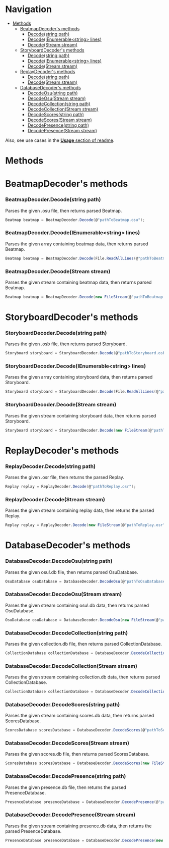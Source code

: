 # Navigation
- [Methods](#methods)
    - [BeatmapDecoder's methods](#beatmapdecoders-methods)
        - [Decode(string path)](#beatmapdecoderdecodestring-path)
        - [Decode(IEnumerable\<string\> lines)](#beatmapdecoderdecodeienumerablestring-lines)
        - [Decode(Stream stream)](#beatmapdecoderdecodestream-stream)
    - [StoryboardDecoder's methods](#storyboarddecoders-methods)
        - [Decode(string path)](#storyboarddecoderdecodestring-path)
        - [Decode(IEnumerable\<string\> lines)](#storyboarddecoderdecodeienumerablestring-lines)
        - [Decode(Stream stream)](#storyboarddecoderdecodestream-stream)
    - [ReplayDecoder's methods](#replaydecoders-methods)
        - [Decode(string path)](#replaydecoderdecodestring-path)
        - [Decode(Stream stream)](#replaydecoderdecodestream-stream)
    - [DatabaseDecoder's methods](#databasedecoders-methods)
        - [DecodeOsu(string path)](#databasedecoderdecodeosustring-path)
        - [DecodeOsu(Stream stream)](#databasedecoderdecodeosustream-stream)
        - [DecodeCollection(string path)](#databasedecoderdecodecollectionstring-path)
        - [DecodeCollection(Stream stream)](#databasedecoderdecodecollectionstream-stream)
        - [DecodeScores(string path)](#databasedecoderdecodescoresstring-path)
        - [DecodeScores(Stream stream)](#databasedecoderdecodescoresstream-stream)
        - [DecodePresence(string path)](#databasedecoderdecodepresencestring-path)
        - [DecodePresence(Stream stream)](#databasedecoderdecodepresencestream-stream)
    
Also, see use cases in the [**Usage** section of readme](../README.md#usage).
        
# Methods
# BeatmapDecoder's methods
### BeatmapDecoder.Decode(string path)
Parses the given .osu file, then returns parsed Beatmap.
```cs
Beatmap beatmap = BeatmapDecoder.Decode(@"pathToBeatmap.osu");
```

### BeatmapDecoder.Decode(IEnumerable\<string\> lines)
Parses the given array containing beatmap data, then returns parsed Beatmap.
```cs
Beatmap beatmap = BeatmapDecoder.Decode(File.ReadAllLines(@"pathToBeatmap.osu"));
```

### BeatmapDecoder.Decode(Stream stream)
Parses the given stream containing beatmap data, then returns parsed Beatmap.
```cs
Beatmap beatmap = BeatmapDecoder.Decode(new FileStream(@"pathToBeatmap.osu", FileMode.Open, FileAccess.Read));
```

# StoryboardDecoder's methods
### StoryboardDecoder.Decode(string path)
Parses the given .osb file, then returns parsed Storyboard.
```cs
Storyboard storyboard = StoryboardDecoder.Decode(@"pathToStoryboard.osb");
```

### StoryboardDecoder.Decode(IEnumerable\<string\> lines)
Parses the given array containing storyboard data, then returns parsed Storyboard.
```cs
Storyboard storyboard = StoryboardDecoder.Decode(File.ReadAllLines(@"pathToStoryboard.osb"));
```

### StoryboardDecoder.Decode(Stream stream)
Parses the given stream containing storyboard data, then returns parsed Storyboard.
```cs
Storyboard storyboard = StoryboardDecoder.Decode(new FileStream(@"pathToStoryboard.osb", FileMode.Open, FileAccess.Read));
```

# ReplayDecoder's methods
### ReplayDecoder.Decode(string path)
Parses the given .osr file, then returns the parsed Replay.
```cs
Replay replay = ReplayDecoder.Decode(@"pathToReplay.osr");
```

### ReplayDecoder.Decode(Stream stream)
Parses the given stream containing replay data, then returns the parsed Replay.
```cs
Replay replay = ReplayDecoder.Decode(new FileStream(@"pathToReplay.osr", FileMode.Open, FileAccess.Read));
```

# DatabaseDecoder's methods
### DatabaseDecoder.DecodeOsu(string path)
Parses the given osu!.db file, then returns parsed OsuDatabase.
```cs
OsuDatabase osuDatabase = DatabaseDecoder.DecodeOsu(@"pathToOsuDatabase.osb");
```

### DatabaseDecoder.DecodeOsu(Stream stream)
Parses the given stream containing osu!.db data, then returns parsed OsuDatabase.
```cs
OsuDatabase osuDatabase = DatabaseDecoder.DecodeOsu(new FileStream(@"pathToOsuDatabase.osb", FileMode.Open, FileAccess.Read));
```

### DatabaseDecoder.DecodeCollection(string path)
Parses the given collection.db file, then returns parsed CollectionDatabase.
```cs
CollectionDatabase collectionDatabase = DatabaseDecoder.DecodeCollection(@"pathToCollectionDb.db");
```

### DatabaseDecoder.DecodeCollection(Stream stream)
Parses the given stream containing collection.db data, then returns parsed CollectionDatabase.
```cs
CollectionDatabase collectionDatabase = DatabaseDecoder.DecodeCollection(new FileStream(@"pathToCollectionDb.db", FileMode.Open, FileAccess.Read));
```

### DatabaseDecoder.DecodeScores(string path)
Parses the given stream containing scores.db data, then returns parsed ScoresDatabase.
```cs
ScoresDatabase scoresDatabase = DatabaseDecoder.DecodeScores(@"pathToScoresDb.db");
```

### DatabaseDecoder.DecodeScores(Stream stream)
Parses the given scores.db file, then returns parsed ScoresDatabase.
```cs
ScoresDatabase scoresDatabase = DatabaseDecoder.DecodeScores(new FileStream(@"pathToScoresDb.db", FileMode.Open, FileAccess.Read));
```

### DatabaseDecoder.DecodePresence(string path)
Parses the given presence.db file, then returns the parsed PresenceDatabase.
```cs
PresenceDatabase presenceDatabase = DatabaseDecoder.DecodePresence(@"pathToPresenceDb.db");
```

### DatabaseDecoder.DecodePresence(Stream stream)
Parses the given stream containing presence.db data, then returns the parsed PresenceDatabase.
```cs
PresenceDatabase presenceDatabase = DatabaseDecoder.DecodePresence(new FileStream(@"pathToPresenceDb.db", FileMode.Open, FileAccess.Read));
```
